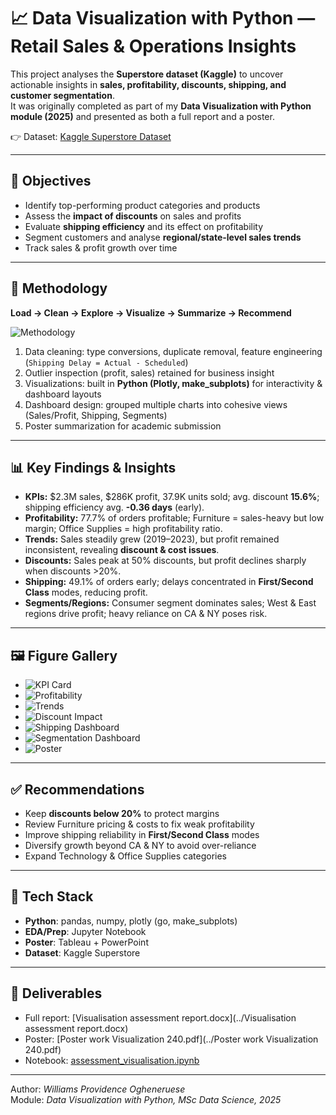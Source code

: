 # 📈 Data Visualization with Python — Retail Sales & Operations Insights

This project analyses the **Superstore dataset (Kaggle)** to uncover actionable insights in **sales, profitability, discounts, shipping, and customer segmentation**.  
It was originally completed as part of my **Data Visualization with Python module (2025)** and presented as both a full report and a poster.

👉 Dataset: [Kaggle Superstore Dataset](https://www.kaggle.com/datasets/vivek468/superstore-dataset-final/)

---

## 🎯 Objectives
- Identify top-performing product categories and products  
- Assess the **impact of discounts** on sales and profits  
- Evaluate **shipping efficiency** and its effect on profitability  
- Segment customers and analyse **regional/state-level sales trends**  
- Track sales & profit growth over time  

---

## 🔄 Methodology
**Load → Clean → Explore → Visualize → Summarize → Recommend**

![Methodology](./docs/methodology.png)

1. Data cleaning: type conversions, duplicate removal, feature engineering (`Shipping Delay = Actual - Scheduled`)  
2. Outlier inspection (profit, sales) retained for business insight  
3. Visualizations: built in **Python (Plotly, make_subplots)** for interactivity & dashboard layouts  
4. Dashboard design: grouped multiple charts into cohesive views (Sales/Profit, Shipping, Segments)  
5. Poster summarization for academic submission  

---

## 📊 Key Findings & Insights

- **KPIs:** $2.3M sales, $286K profit, 37.9K units sold; avg. discount **15.6%**; shipping efficiency avg. **-0.36 days** (early).  
- **Profitability:** 77.7% of orders profitable; Furniture = sales-heavy but low margin; Office Supplies = high profitability ratio.  
- **Trends:** Sales steadily grew (2019–2023), but profit remained inconsistent, revealing **discount & cost issues**.  
- **Discounts:** Sales peak at 50% discounts, but profit declines sharply when discounts >20%.  
- **Shipping:** 49.1% of orders early; delays concentrated in **First/Second Class** modes, reducing profit.  
- **Segments/Regions:** Consumer segment dominates sales; West & East regions drive profit; heavy reliance on CA & NY poses risk.  

---

## 🖼 Figure Gallery

- ![KPI Card](./docs/fig_kpi.png)  
- ![Profitability](./docs/fig_profitability.png)  
- ![Trends](./docs/fig_trend.png)  
- ![Discount Impact](./docs/fig_discount.png)  
- ![Shipping Dashboard](./docs/fig_shipping.png)  
- ![Segmentation Dashboard](./docs/fig_segments.png)  
- ![Poster](./docs/poster_summary.png)  

---

## ✅ Recommendations
- Keep **discounts below 20%** to protect margins  
- Review Furniture pricing & costs to fix weak profitability  
- Improve shipping reliability in **First/Second Class** modes  
- Diversify growth beyond CA & NY to avoid over-reliance  
- Expand Technology & Office Supplies categories  

---

## 🧰 Tech Stack
- **Python**: pandas, numpy, plotly (go, make_subplots)  
- **EDA/Prep**: Jupyter Notebook  
- **Poster**: Tableau + PowerPoint  
- **Dataset**: Kaggle Superstore  

---

## 📄 Deliverables
- Full report: [Visualisation assessment report.docx](../Visualisation assessment report.docx)  
- Poster: [Poster work Visualization 240.pdf](../Poster work Visualization 240.pdf)  
- Notebook: [assessment_visualisation.ipynb](./notebooks/assessment_visualisation.ipynb)

---

Author: *Williams Providence Ogheneruese*  
Module: *Data Visualization with Python, MSc Data Science, 2025*
